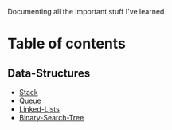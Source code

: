 Documenting all the important stuff I've learned

  # Table of contents

  ## Data-Structures
  
- [Stack](Data-Structures/Stack.md)
- [Queue](Data-Structures/Queue.md)
- [Linked-Lists](Data-Structures/LL.md)
- [Binary-Search-Tree](Data-Structures/BST.md)

